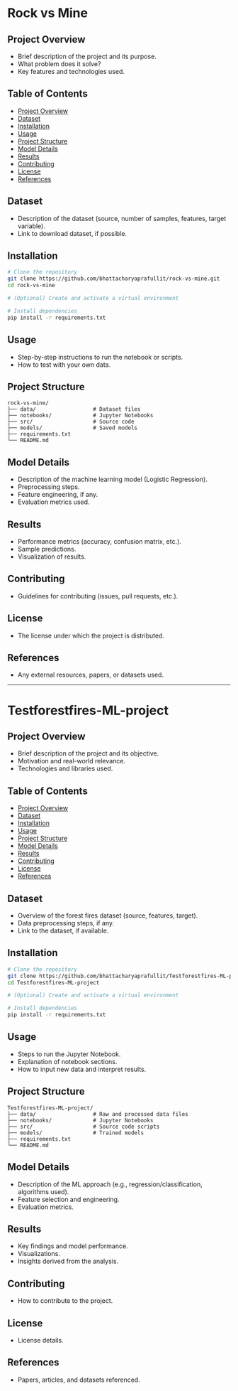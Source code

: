 # Rock vs Mine

## Project Overview
- Brief description of the project and its purpose.
- What problem does it solve?
- Key features and technologies used.

## Table of Contents
- [Project Overview](#project-overview)
- [Dataset](#dataset)
- [Installation](#installation)
- [Usage](#usage)
- [Project Structure](#project-structure)
- [Model Details](#model-details)
- [Results](#results)
- [Contributing](#contributing)
- [License](#license)
- [References](#references)

## Dataset
- Description of the dataset (source, number of samples, features, target variable).
- Link to download dataset, if possible.

## Installation
```bash
# Clone the repository
git clone https://github.com/bhattacharyaprafullit/rock-vs-mine.git
cd rock-vs-mine

# (Optional) Create and activate a virtual environment

# Install dependencies
pip install -r requirements.txt
```

## Usage
- Step-by-step instructions to run the notebook or scripts.
- How to test with your own data.

## Project Structure
```
rock-vs-mine/
├── data/                  # Dataset files
├── notebooks/             # Jupyter Notebooks
├── src/                   # Source code
├── models/                # Saved models
├── requirements.txt
└── README.md
```

## Model Details
- Description of the machine learning model (Logistic Regression).
- Preprocessing steps.
- Feature engineering, if any.
- Evaluation metrics used.

## Results
- Performance metrics (accuracy, confusion matrix, etc.).
- Sample predictions.
- Visualization of results.

## Contributing
- Guidelines for contributing (issues, pull requests, etc.).

## License
- The license under which the project is distributed.

## References
- Any external resources, papers, or datasets used.


---

# Testforestfires-ML-project

## Project Overview
- Brief description of the project and its objective.
- Motivation and real-world relevance.
- Technologies and libraries used.

## Table of Contents
- [Project Overview](#project-overview)
- [Dataset](#dataset)
- [Installation](#installation)
- [Usage](#usage)
- [Project Structure](#project-structure)
- [Model Details](#model-details)
- [Results](#results)
- [Contributing](#contributing)
- [License](#license)
- [References](#references)

## Dataset
- Overview of the forest fires dataset (source, features, target).
- Data preprocessing steps, if any.
- Link to the dataset, if available.

## Installation
```bash
# Clone the repository
git clone https://github.com/bhattacharyaprafullit/Testforestfires-ML-project.git
cd Testforestfires-ML-project

# (Optional) Create and activate a virtual environment

# Install dependencies
pip install -r requirements.txt
```

## Usage
- Steps to run the Jupyter Notebook.
- Explanation of notebook sections.
- How to input new data and interpret results.

## Project Structure
```
Testforestfires-ML-project/
├── data/                  # Raw and processed data files
├── notebooks/             # Jupyter Notebooks
├── src/                   # Source code scripts
├── models/                # Trained models
├── requirements.txt
└── README.md
```

## Model Details
- Description of the ML approach (e.g., regression/classification, algorithms used).
- Feature selection and engineering.
- Evaluation metrics.

## Results
- Key findings and model performance.
- Visualizations.
- Insights derived from the analysis.

## Contributing
- How to contribute to the project.

## License
- License details.

## References
- Papers, articles, and datasets referenced.
